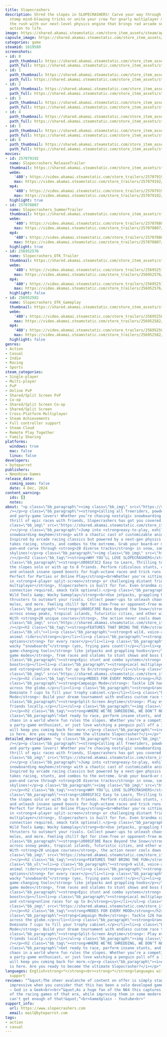 ```yaml
---
title: Slopecrashers
description: Shred the slopes in SLOPECRASHERS! Carve your way through epic courses,
  stomp mind-blowing tricks or unite your crew for gnarly multiplayer mayhem. Feel
  the rush with our next-level physics engine that brings rad arcade snowboarding
  action to life.
image: https://shared.akamai.steamstatic.com/store_item_assets/steam/apps/1619580/header.jpg?t=1733496304
capsule_image: https://shared.akamai.steamstatic.com/store_item_assets/steam/apps/1619580/d5e67e436dd5e8cc53284a87cce00f550311c902/capsule_231x87.jpg?t=1733496304
categories: game
steamid: 1619580
screenshots:
- id: 0
  path_thumbnail: https://shared.akamai.steamstatic.com/store_item_assets/steam/apps/1619580/ss_629f7cf9cd2aa04c0d3e2877a44f31bf95d76472.600x338.jpg?t=1733496304
  path_full: https://shared.akamai.steamstatic.com/store_item_assets/steam/apps/1619580/ss_629f7cf9cd2aa04c0d3e2877a44f31bf95d76472.1920x1080.jpg?t=1733496304
- id: 1
  path_thumbnail: https://shared.akamai.steamstatic.com/store_item_assets/steam/apps/1619580/ss_885cd29aaadff6f7f35eb1964c50cb0516df268c.600x338.jpg?t=1733496304
  path_full: https://shared.akamai.steamstatic.com/store_item_assets/steam/apps/1619580/ss_885cd29aaadff6f7f35eb1964c50cb0516df268c.1920x1080.jpg?t=1733496304
- id: 2
  path_thumbnail: https://shared.akamai.steamstatic.com/store_item_assets/steam/apps/1619580/ss_e75da2b5a3ce8f863d6618a52db97ef6d79a457f.600x338.jpg?t=1733496304
  path_full: https://shared.akamai.steamstatic.com/store_item_assets/steam/apps/1619580/ss_e75da2b5a3ce8f863d6618a52db97ef6d79a457f.1920x1080.jpg?t=1733496304
- id: 3
  path_thumbnail: https://shared.akamai.steamstatic.com/store_item_assets/steam/apps/1619580/ss_20e1073d52416a235e947d74cd43e5d8989ce720.600x338.jpg?t=1733496304
  path_full: https://shared.akamai.steamstatic.com/store_item_assets/steam/apps/1619580/ss_20e1073d52416a235e947d74cd43e5d8989ce720.1920x1080.jpg?t=1733496304
- id: 4
  path_thumbnail: https://shared.akamai.steamstatic.com/store_item_assets/steam/apps/1619580/ss_68610c0e8bd04699cdd5ddc2b1d47aa66929c947.600x338.jpg?t=1733496304
  path_full: https://shared.akamai.steamstatic.com/store_item_assets/steam/apps/1619580/ss_68610c0e8bd04699cdd5ddc2b1d47aa66929c947.1920x1080.jpg?t=1733496304
- id: 5
  path_thumbnail: https://shared.akamai.steamstatic.com/store_item_assets/steam/apps/1619580/ss_326ed0f1674892e380636d06c263eefb25b9fca2.600x338.jpg?t=1733496304
  path_full: https://shared.akamai.steamstatic.com/store_item_assets/steam/apps/1619580/ss_326ed0f1674892e380636d06c263eefb25b9fca2.1920x1080.jpg?t=1733496304
- id: 6
  path_thumbnail: https://shared.akamai.steamstatic.com/store_item_assets/steam/apps/1619580/ss_352e2f7995589df78ab9f2174c2bf2302c1ec32b.600x338.jpg?t=1733496304
  path_full: https://shared.akamai.steamstatic.com/store_item_assets/steam/apps/1619580/ss_352e2f7995589df78ab9f2174c2bf2302c1ec32b.1920x1080.jpg?t=1733496304
movies:
- id: 257079192
  name: Slopecrashers_ReleaseTrailer
  thumbnail: https://shared.akamai.steamstatic.com/store_item_assets/steam/apps/257079192/858dd088545acf7827acad6da6f2a3c2f9d789ce/movie_600x337.jpg?t=1733403146
  webm:
    '480': https://video.akamai.steamstatic.com/store_trailers/257079192/movie480_vp9.webm?t=1733403146
    max: https://video.akamai.steamstatic.com/store_trailers/257079192/movie_max_vp9.webm?t=1733403146
  mp4:
    '480': https://video.akamai.steamstatic.com/store_trailers/257079192/movie480.mp4?t=1733403146
    max: https://video.akamai.steamstatic.com/store_trailers/257079192/movie_max.mp4?t=1733403146
  highlight: true
- id: 257078807
  name: Slopecrashers_SummerTrailer
  thumbnail: https://shared.akamai.steamstatic.com/store_item_assets/steam/apps/257078807/e75da2b5a3ce8f863d6618a52db97ef6d79a457f/movie_600x337.jpg?t=1733403151
  webm:
    '480': https://video.akamai.steamstatic.com/store_trailers/257078807/movie480_vp9.webm?t=1733403151
    max: https://video.akamai.steamstatic.com/store_trailers/257078807/movie_max_vp9.webm?t=1733403151
  mp4:
    '480': https://video.akamai.steamstatic.com/store_trailers/257078807/movie480.mp4?t=1733403151
    max: https://video.akamai.steamstatic.com/store_trailers/257078807/movie_max.mp4?t=1733403151
  highlight: true
- id: 256952576
  name: Slopecrashers_OTK_Trailer
  thumbnail: https://shared.akamai.steamstatic.com/store_item_assets/steam/apps/256952576/movie.293x165.jpg?t=1686742360
  webm:
    '480': https://video.akamai.steamstatic.com/store_trailers/256952576/movie480_vp9.webm?t=1686742360
    max: https://video.akamai.steamstatic.com/store_trailers/256952576/movie_max_vp9.webm?t=1686742360
  mp4:
    '480': https://video.akamai.steamstatic.com/store_trailers/256952576/movie480.mp4?t=1686742360
    max: https://video.akamai.steamstatic.com/store_trailers/256952576/movie_max.mp4?t=1686742360
  highlight: false
- id: 256952582
  name: Slopecrashers_OTK_Gameplay
  thumbnail: https://shared.akamai.steamstatic.com/store_item_assets/steam/apps/256952582/movie.293x165.jpg?t=1686742365
  webm:
    '480': https://video.akamai.steamstatic.com/store_trailers/256952582/movie480_vp9.webm?t=1686742365
    max: https://video.akamai.steamstatic.com/store_trailers/256952582/movie_max_vp9.webm?t=1686742365
  mp4:
    '480': https://video.akamai.steamstatic.com/store_trailers/256952582/movie480.mp4?t=1686742365
    max: https://video.akamai.steamstatic.com/store_trailers/256952582/movie_max.mp4?t=1686742365
  highlight: false
genres:
- Action
- Casual
- Indie
- Racing
- Sports
steam_categories:
- Single-player
- Multi-player
- PvP
- Online PvP
- Shared/Split Screen PvP
- Co-op
- Shared/Split Screen Co-op
- Shared/Split Screen
- Cross-Platform Multiplayer
- Steam Achievements
- Full controller support
- Steam Cloud
- Remote Play Together
- Family Sharing
platforms:
  windows: true
  mac: false
  linux: false
developers:
- byteparrot
publishers:
- Neonhive Games
release_date:
  coming_soon: false
  date: 4 Dec, 2024
content_warning:
  ids: []
  notes:
about: "<p class=\"bb_paragraph\"><img class=\"bb_img\" src=\"https://shared.akamai.steamstatic.com/store_item_assets/steam/apps/1619580/extras/snowboarding3.gif?t=1733496304\"
  /></p><p class=\"bb_paragraph\"><strong>Calling all freeriders, powder fanatics,
  and party-game lovers! Whether you’re chasing nostalgic snowboarding vibes or the
  thrill of epic races with friends, Slopecrashers has got you covered.</strong><img
  class=\"bb_img\" src=\"https://shared.akamai.steamstatic.com/store_item_assets/steam/apps/1619580/extras/items.gif?t=1733496304\"
  /></p><p class=\"bb_paragraph\">Jump into <strong>easy-to-play, exhilarating-to-master
  snowboarding mayhem</strong> with a chaotic cast of customizable animal riders.
  Inspired by arcade racing classics but powered by a next-gen physics engine, Slopecrashers
  takes racing, stunts, and combos to the extreme. Grab your board—or maybe a frying
  pan—and carve through <strong>20 diverse tracks</strong> in snow, sand, or cyberpunk
  skylines!</p><p class=\"bb_paragraph\"><img class=\"bb_img\" src=\"https://shared.akamai.steamstatic.com/store_item_assets/steam/apps/1619580/extras/loadout2.gif?t=1733496304\"
  /></p><h2 class=\"bb_tag\"><strong>WHY YOU’LL LOVE SLOPECRASHERS</strong></h2><p
  class=\"bb_paragraph\"><strong>\U0001F3C2 Easy to Learn, Thrilling to Master</strong><br>Hit
  the slopes solo or with up to 8 friends. Perform ridiculous stunts, chain combos,
  and unleash insane speed boosts for high-octane races and trick runs.</p><p class=\"bb_paragraph\"><strong>\U0001F389
  Perfect for Parties or Online Play</strong><br>Whether you're sitting side-by-side
  in <strong>4-player split-screen</strong> or challenging distant friends in <strong>online
  multiplayer</strong>, Slopecrashers is built for fun. Even Grandma can join in (internet
  connection required, smack talk optional).</p><p class=\"bb_paragraph\"><strong>\U0001F6E0
  Wild Tools &amp; Wacky Gameplay</strong><br>Use jetpacks, grappling hooks, and rocket
  thrusters to outsmart your rivals. Collect power-ups to unleash chaos with explosions,
  moles, and more. Feeling chill? Opt for item-free or opponent-free modes.</p><p
  class=\"bb_paragraph\"><strong>\U0001F30E Race Beyond the Snow</strong><br>Shred
  across snowy peaks, tropical islands, futuristic cities, and other wild landscapes.
  With <strong>20 unique courses</strong>, the action never cools down.</p><p class=\"bb_paragraph\"><img
  class=\"bb_img\" src=\"https://shared.akamai.steamstatic.com/store_item_assets/steam/apps/1619580/extras/customize.gif?t=1733496304\"
  /></p><h2 class=\"bb_tag\"><strong>FEATURES THAT BRING THE FUN</strong></h2><ul
  class=\"bb_ul\"><li><p class=\"bb_paragraph\"><strong>9 wild, voice-acted cartoon
  animal riders</strong></p></li><li><p class=\"bb_paragraph\"><strong>Around 90 customization
  options</strong> for every racer</p></li><li><p class=\"bb_paragraph\"><strong>38
  wacky “snowboards”</strong> (yes, frying pans count!)</p></li><li><p class=\"bb_paragraph\"><strong>25
  game-changing tools</strong> like jetpacks and grappling hooks</p></li><li><p class=\"bb_paragraph\"><strong>Multiple
  game modes</strong>, from races and slaloms to stunt shows and boss battles</p></li><li><p
  class=\"bb_paragraph\"><strong>Epic stunt and combo systems</strong> with rewarding
  boosts</p></li><li><p class=\"bb_paragraph\"><strong>Local multiplayer for 4 players</strong>
  and <strong>online races for up to 8</strong></p></li></ul><p class=\"bb_paragraph\"><img
  class=\"bb_img\" src=\"https://shared.akamai.steamstatic.com/store_item_assets/steam/apps/1619580/extras/modes.gif?t=1733496304\"
  /></p><h2 class=\"bb_tag\"><strong>MODES FOR EVERY MOOD</strong></h2><ul class=\"bb_ul\"><li><p
  class=\"bb_paragraph\"><strong>Campaign Mode</strong>: Tackle 126 handcrafted events
  across the globe.</p></li><li><p class=\"bb_paragraph\"><strong>Grand Prix Mode</strong>:
  Dominate 7 cups to fill your trophy cabinet.</p></li><li><p class=\"bb_paragraph\"><strong>Arcade
  Mode</strong>: Build your dream tournament with endless custom race types.</p></li><li><p
  class=\"bb_paragraph\"><strong>Split-Screen Anytime</strong>: Play every mode with
  friends locally.</p></li></ul><p class=\"bb_paragraph\"><img class=\"bb_img\" src=\"https://shared.akamai.steamstatic.com/store_item_assets/steam/apps/1619580/extras/worlds.gif?t=1733496304\"
  /></p><h2 class=\"bb_tag\"><strong>WHERE WE’RE SHREDDING, WE DON’T NEED SNOW</strong></h2><p
  class=\"bb_paragraph\">Get ready to race, perform insane stunts, and unleash pure
  chaos in a world where fun rules the slopes. Whether you’re a competitive racer,
  a party-game enthusiast, or just love watching a penguin pull off a 1080 spin, <strong>Slopecrashers</strong>
  will keep you coming back for more.</p><p class=\"bb_paragraph\"><i>Arcade snowboarding
  is here. Are you ready to become the ultimate Slopecrasher?</i></p>"
detailed_description: "<p class=\"bb_paragraph\"><img class=\"bb_img\" src=\"https://shared.akamai.steamstatic.com/store_item_assets/steam/apps/1619580/extras/snowboarding3.gif?t=1733496304\"
  /></p><p class=\"bb_paragraph\"><strong>Calling all freeriders, powder fanatics,
  and party-game lovers! Whether you’re chasing nostalgic snowboarding vibes or the
  thrill of epic races with friends, Slopecrashers has got you covered.</strong><img
  class=\"bb_img\" src=\"https://shared.akamai.steamstatic.com/store_item_assets/steam/apps/1619580/extras/items.gif?t=1733496304\"
  /></p><p class=\"bb_paragraph\">Jump into <strong>easy-to-play, exhilarating-to-master
  snowboarding mayhem</strong> with a chaotic cast of customizable animal riders.
  Inspired by arcade racing classics but powered by a next-gen physics engine, Slopecrashers
  takes racing, stunts, and combos to the extreme. Grab your board—or maybe a frying
  pan—and carve through <strong>20 diverse tracks</strong> in snow, sand, or cyberpunk
  skylines!</p><p class=\"bb_paragraph\"><img class=\"bb_img\" src=\"https://shared.akamai.steamstatic.com/store_item_assets/steam/apps/1619580/extras/loadout2.gif?t=1733496304\"
  /></p><h2 class=\"bb_tag\"><strong>WHY YOU’LL LOVE SLOPECRASHERS</strong></h2><p
  class=\"bb_paragraph\"><strong>\U0001F3C2 Easy to Learn, Thrilling to Master</strong><br>Hit
  the slopes solo or with up to 8 friends. Perform ridiculous stunts, chain combos,
  and unleash insane speed boosts for high-octane races and trick runs.</p><p class=\"bb_paragraph\"><strong>\U0001F389
  Perfect for Parties or Online Play</strong><br>Whether you're sitting side-by-side
  in <strong>4-player split-screen</strong> or challenging distant friends in <strong>online
  multiplayer</strong>, Slopecrashers is built for fun. Even Grandma can join in (internet
  connection required, smack talk optional).</p><p class=\"bb_paragraph\"><strong>\U0001F6E0
  Wild Tools &amp; Wacky Gameplay</strong><br>Use jetpacks, grappling hooks, and rocket
  thrusters to outsmart your rivals. Collect power-ups to unleash chaos with explosions,
  moles, and more. Feeling chill? Opt for item-free or opponent-free modes.</p><p
  class=\"bb_paragraph\"><strong>\U0001F30E Race Beyond the Snow</strong><br>Shred
  across snowy peaks, tropical islands, futuristic cities, and other wild landscapes.
  With <strong>20 unique courses</strong>, the action never cools down.</p><p class=\"bb_paragraph\"><img
  class=\"bb_img\" src=\"https://shared.akamai.steamstatic.com/store_item_assets/steam/apps/1619580/extras/customize.gif?t=1733496304\"
  /></p><h2 class=\"bb_tag\"><strong>FEATURES THAT BRING THE FUN</strong></h2><ul
  class=\"bb_ul\"><li><p class=\"bb_paragraph\"><strong>9 wild, voice-acted cartoon
  animal riders</strong></p></li><li><p class=\"bb_paragraph\"><strong>Around 90 customization
  options</strong> for every racer</p></li><li><p class=\"bb_paragraph\"><strong>38
  wacky “snowboards”</strong> (yes, frying pans count!)</p></li><li><p class=\"bb_paragraph\"><strong>25
  game-changing tools</strong> like jetpacks and grappling hooks</p></li><li><p class=\"bb_paragraph\"><strong>Multiple
  game modes</strong>, from races and slaloms to stunt shows and boss battles</p></li><li><p
  class=\"bb_paragraph\"><strong>Epic stunt and combo systems</strong> with rewarding
  boosts</p></li><li><p class=\"bb_paragraph\"><strong>Local multiplayer for 4 players</strong>
  and <strong>online races for up to 8</strong></p></li></ul><p class=\"bb_paragraph\"><img
  class=\"bb_img\" src=\"https://shared.akamai.steamstatic.com/store_item_assets/steam/apps/1619580/extras/modes.gif?t=1733496304\"
  /></p><h2 class=\"bb_tag\"><strong>MODES FOR EVERY MOOD</strong></h2><ul class=\"bb_ul\"><li><p
  class=\"bb_paragraph\"><strong>Campaign Mode</strong>: Tackle 126 handcrafted events
  across the globe.</p></li><li><p class=\"bb_paragraph\"><strong>Grand Prix Mode</strong>:
  Dominate 7 cups to fill your trophy cabinet.</p></li><li><p class=\"bb_paragraph\"><strong>Arcade
  Mode</strong>: Build your dream tournament with endless custom race types.</p></li><li><p
  class=\"bb_paragraph\"><strong>Split-Screen Anytime</strong>: Play every mode with
  friends locally.</p></li></ul><p class=\"bb_paragraph\"><img class=\"bb_img\" src=\"https://shared.akamai.steamstatic.com/store_item_assets/steam/apps/1619580/extras/worlds.gif?t=1733496304\"
  /></p><h2 class=\"bb_tag\"><strong>WHERE WE’RE SHREDDING, WE DON’T NEED SNOW</strong></h2><p
  class=\"bb_paragraph\">Get ready to race, perform insane stunts, and unleash pure
  chaos in a world where fun rules the slopes. Whether you’re a competitive racer,
  a party-game enthusiast, or just love watching a penguin pull off a 1080 spin, <strong>Slopecrashers</strong>
  will keep you coming back for more.</p><p class=\"bb_paragraph\"><i>Arcade snowboarding
  is here. Are you ready to become the ultimate Slopecrasher?</i></p>"
languages: English<strong>*</strong><br><strong>*</strong>languages with full audio
  support
reviews: "“&quot;The sheer avalanche of content on offer is simply staggering, especially
  impressive when you consider that this has been a solo developed game&quot;”<br>8/10
  – God is a Geek<br><br>“&quot;As a huge fan of the N64 this captures the feeling
  of the racing games of that era, while improving them in some modern ways... I really
  can't get enough of that!&quot;”<br>GameXplain - Youtube<br>"
support_info:
  url: https://www.slopecrashers.com
  email: mail@byteparrot.com
tags:
- action
- casual
---
```


